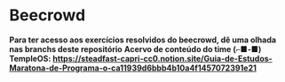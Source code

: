 # Beecrowd
**Para ter acesso aos exercícios resolvidos do beecrowd, dê uma olhada nas branchs deste repositório**
**Acervo de conteúdo do time (⌐■-■) TempleOS:
https://steadfast-capri-cc0.notion.site/Guia-de-Estudos-Maratona-de-Programa-o-ca11939d6bbb4b10a4f1457072391e21**
